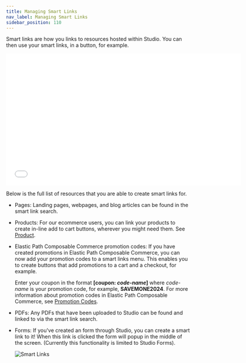 ```yaml
---
title: Managing Smart Links
nav_label: Managing Smart Links
sidebar_position: 110
---
```


Smart links are how you links to resources hosted within Studio. You can then use your smart links, in a button, for example.

<iframe class="vidyard_iframe" title="Using Smart Links & Anchor Tags for seamless shopping experiences" src="//play.vidyard.com/M5bLPb34e3SSYP6Mgssunx.html?" width="640" height="360" scrolling="no" frameborder="0" allowtransparency="true" allowfullscreen referrerpolicy="no-referrer-when-downgrade"></iframe>

Below is the full list of resources that you are able
to create smart links for.

- Pages: Landing pages, webpages, and blog articles can be found in the smart link search.
- Products: For our ecommerce users, you can link your products to create in-line add to cart buttons, wherever you might need them. See [Product](/docs/studio/developers/e-commerce/product).
- Elastic Path Composable Commerce promotion codes: If you have created promotions in Elastic Path Composable Commerce, you can now add your promotion codes to a smart links menu. This enables you to create buttons that add promotions to a cart and a checkout, for example.

    Enter your coupon in the format **[coupon: *code-name*]** where *code-name* is your promotion code, for example, **SAVEMONE2024**. For more information about promotion codes in Elastic Path Composable Commerce, see [Promotion Codes](/docs/rule-promotions/rule-promotion-codes/create-rule-promotion-codes).
    
- PDFs: Any PDFs that have been uploaded to Studio can be found and linked to via the smart link search.
- Forms: If you've created an form through Studio, you can create a smart link to it! When this link is clicked the form will
  popup in the middle of the screen. (Currently this functionality is limited to Studio Forms).

  ![Smart Links](/assets/studio/screely-1663619633841.png)

